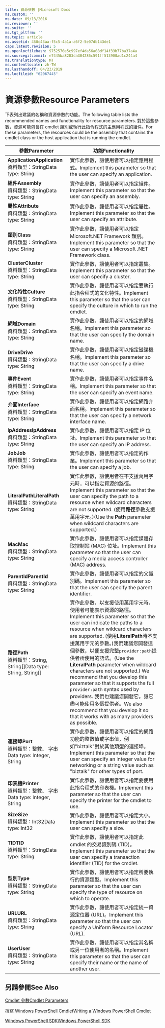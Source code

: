 ```yaml
---
title: 資源參數 |Microsoft Docs
ms.custom: ''
ms.date: 09/13/2016
ms.reviewer: ''
ms.suite: ''
ms.tgt_pltfrm: ''
ms.topic: article
ms.assetid: 460c43aa-f5c5-4a1a-a6f2-5e07db143de1
caps.latest.revision: 5
ms.openlocfilehash: 9752570e5c997ef4da56a08df14f39b77ba37a4a
ms.sourcegitcommit: e7445ba8203da304286c591ff513900ad1c244a4
ms.translationtype: MT
ms.contentlocale: zh-TW
ms.lasthandoff: 04/23/2019
ms.locfileid: "62067445"
---
```

# <a name="resource-parameters"></a><span data-ttu-id="d9f41-102">資源參數</span><span class="sxs-lookup"><span data-stu-id="d9f41-102">Resource Parameters</span></span>

<span data-ttu-id="d9f41-103">下表列出建議的名稱和資源參數的功能。</span><span class="sxs-lookup"><span data-stu-id="d9f41-103">The following table lists the recommended names and functionality for resource parameters.</span></span> <span data-ttu-id="d9f41-104">對於這些參數，資源可能包含在 cmdlet 類別或執行此指令程式的主應用程式的組件。</span><span class="sxs-lookup"><span data-stu-id="d9f41-104">For these parameters, the resources could be the assembly that contains the cmdlet class or the host application that is running the cmdlet.</span></span>

|<span data-ttu-id="d9f41-105">參數</span><span class="sxs-lookup"><span data-stu-id="d9f41-105">Parameter</span></span>|<span data-ttu-id="d9f41-106">功能</span><span class="sxs-lookup"><span data-stu-id="d9f41-106">Functionality</span></span>|
|---|---|
|<span data-ttu-id="d9f41-107">**Application**</span><span class="sxs-lookup"><span data-stu-id="d9f41-107">**Application**</span></span><br><span data-ttu-id="d9f41-108">資料類型：String</span><span class="sxs-lookup"><span data-stu-id="d9f41-108">Data type: String</span></span>|<span data-ttu-id="d9f41-109">實作此參數，讓使用者可以指定應用程式。</span><span class="sxs-lookup"><span data-stu-id="d9f41-109">Implement this parameter so that the user can specify an application.</span></span>|
|<span data-ttu-id="d9f41-110">**組件**</span><span class="sxs-lookup"><span data-stu-id="d9f41-110">**Assembly**</span></span><br><span data-ttu-id="d9f41-111">資料類型：String</span><span class="sxs-lookup"><span data-stu-id="d9f41-111">Data type: String</span></span>|<span data-ttu-id="d9f41-112">實作此參數，讓使用者可以指定組件。</span><span class="sxs-lookup"><span data-stu-id="d9f41-112">Implement this parameter so that the user can specify an assembly.</span></span>|
|<span data-ttu-id="d9f41-113">**屬性**</span><span class="sxs-lookup"><span data-stu-id="d9f41-113">**Attribute**</span></span><br><span data-ttu-id="d9f41-114">資料類型：String</span><span class="sxs-lookup"><span data-stu-id="d9f41-114">Data type: String</span></span>|<span data-ttu-id="d9f41-115">實作此參數，讓使用者可以指定屬性。</span><span class="sxs-lookup"><span data-stu-id="d9f41-115">Implement this parameter so that the user can specify an attribute.</span></span>|
|<span data-ttu-id="d9f41-116">**類別**</span><span class="sxs-lookup"><span data-stu-id="d9f41-116">**Class**</span></span><br><span data-ttu-id="d9f41-117">資料類型：String</span><span class="sxs-lookup"><span data-stu-id="d9f41-117">Data type: String</span></span>|<span data-ttu-id="d9f41-118">實作此參數，讓使用者可以指定 Microsoft.NET Framework 類別。</span><span class="sxs-lookup"><span data-stu-id="d9f41-118">Implement this parameter so that the user can specify a Microsoft .NET Framework class.</span></span>|
|<span data-ttu-id="d9f41-119">**Cluster**</span><span class="sxs-lookup"><span data-stu-id="d9f41-119">**Cluster**</span></span><br><span data-ttu-id="d9f41-120">資料類型：String</span><span class="sxs-lookup"><span data-stu-id="d9f41-120">Data type: String</span></span>|<span data-ttu-id="d9f41-121">實作此參數，讓使用者可以指定叢集。</span><span class="sxs-lookup"><span data-stu-id="d9f41-121">Implement this parameter so that the user can specify a cluster.</span></span>|
|<span data-ttu-id="d9f41-122">**文化特性**</span><span class="sxs-lookup"><span data-stu-id="d9f41-122">**Culture**</span></span><br><span data-ttu-id="d9f41-123">資料類型：String</span><span class="sxs-lookup"><span data-stu-id="d9f41-123">Data type: String</span></span>|<span data-ttu-id="d9f41-124">實作此參數，讓使用者可以指定要執行此指令程式的文化特性。</span><span class="sxs-lookup"><span data-stu-id="d9f41-124">Implement this parameter so that the user can specify the culture in which to run the cmdlet.</span></span>|
|<span data-ttu-id="d9f41-125">**網域**</span><span class="sxs-lookup"><span data-stu-id="d9f41-125">**Domain**</span></span><br><span data-ttu-id="d9f41-126">資料類型：String</span><span class="sxs-lookup"><span data-stu-id="d9f41-126">Data type: String</span></span>|<span data-ttu-id="d9f41-127">實作此參數，讓使用者可以指定的網域名稱。</span><span class="sxs-lookup"><span data-stu-id="d9f41-127">Implement this parameter so that the user can specify the domain name.</span></span>|
|<span data-ttu-id="d9f41-128">**Drive**</span><span class="sxs-lookup"><span data-stu-id="d9f41-128">**Drive**</span></span><br><span data-ttu-id="d9f41-129">資料類型：String</span><span class="sxs-lookup"><span data-stu-id="d9f41-129">Data type: String</span></span>|<span data-ttu-id="d9f41-130">實作此參數，讓使用者可以指定磁碟機名稱。</span><span class="sxs-lookup"><span data-stu-id="d9f41-130">Implement this parameter so that the user can specify a drive name.</span></span>|
|<span data-ttu-id="d9f41-131">**事件**</span><span class="sxs-lookup"><span data-stu-id="d9f41-131">**Event**</span></span><br><span data-ttu-id="d9f41-132">資料類型：String</span><span class="sxs-lookup"><span data-stu-id="d9f41-132">Data type: String</span></span>|<span data-ttu-id="d9f41-133">實作此參數，讓使用者可以指定事件名稱。</span><span class="sxs-lookup"><span data-stu-id="d9f41-133">Implement this parameter so that the user can specify an event name.</span></span>|
|<span data-ttu-id="d9f41-134">**介面**</span><span class="sxs-lookup"><span data-stu-id="d9f41-134">**Interface**</span></span><br><span data-ttu-id="d9f41-135">資料類型：String</span><span class="sxs-lookup"><span data-stu-id="d9f41-135">Data type: String</span></span>|<span data-ttu-id="d9f41-136">實作此參數，讓使用者可以指定網路介面名稱。</span><span class="sxs-lookup"><span data-stu-id="d9f41-136">Implement this parameter so that the user can specify a network interface name.</span></span>|
|<span data-ttu-id="d9f41-137">**IpAddress**</span><span class="sxs-lookup"><span data-stu-id="d9f41-137">**IpAddress**</span></span><br><span data-ttu-id="d9f41-138">資料類型：String</span><span class="sxs-lookup"><span data-stu-id="d9f41-138">Data type: String</span></span>|<span data-ttu-id="d9f41-139">實作此參數，讓使用者可以指定 IP 位址。</span><span class="sxs-lookup"><span data-stu-id="d9f41-139">Implement this parameter so that the user can specify an IP address.</span></span>|
|<span data-ttu-id="d9f41-140">**Job**</span><span class="sxs-lookup"><span data-stu-id="d9f41-140">**Job**</span></span><br><span data-ttu-id="d9f41-141">資料類型：String</span><span class="sxs-lookup"><span data-stu-id="d9f41-141">Data type: String</span></span>|<span data-ttu-id="d9f41-142">實作此參數，讓使用者可以指定的作業。</span><span class="sxs-lookup"><span data-stu-id="d9f41-142">Implement this parameter so that the user can specify a job.</span></span>|
|<span data-ttu-id="d9f41-143">**LiteralPath**</span><span class="sxs-lookup"><span data-stu-id="d9f41-143">**LiteralPath**</span></span><br><span data-ttu-id="d9f41-144">資料類型：String</span><span class="sxs-lookup"><span data-stu-id="d9f41-144">Data type: String</span></span>|<span data-ttu-id="d9f41-145">實作此參數，讓使用者在不支援萬用字元時，可以指定資源的路徑。</span><span class="sxs-lookup"><span data-stu-id="d9f41-145">Implement this parameter so that the user can specify the path to a resource when wildcard characters are not supported.</span></span> <span data-ttu-id="d9f41-146">(使用**路徑**參數支援萬用字元。)</span><span class="sxs-lookup"><span data-stu-id="d9f41-146">(Use the **Path** parameter when wildcard characters are supported.)</span></span>|
|<span data-ttu-id="d9f41-147">**Mac**</span><span class="sxs-lookup"><span data-stu-id="d9f41-147">**Mac**</span></span><br><span data-ttu-id="d9f41-148">資料類型：String</span><span class="sxs-lookup"><span data-stu-id="d9f41-148">Data type: String</span></span>|<span data-ttu-id="d9f41-149">實作此參數，讓使用者可以指定媒體存取控制站 (MAC) 位址。</span><span class="sxs-lookup"><span data-stu-id="d9f41-149">Implement this parameter so that the user can specify a media access controller (MAC) address.</span></span>|
|<span data-ttu-id="d9f41-150">**ParentId**</span><span class="sxs-lookup"><span data-stu-id="d9f41-150">**ParentId**</span></span><br><span data-ttu-id="d9f41-151">資料類型：String</span><span class="sxs-lookup"><span data-stu-id="d9f41-151">Data type: String</span></span>|<span data-ttu-id="d9f41-152">實作此參數，讓使用者可以指定的父識別碼。</span><span class="sxs-lookup"><span data-stu-id="d9f41-152">Implement this parameter so that the user can specify the parent identifier.</span></span>|
|<span data-ttu-id="d9f41-153">**路徑**</span><span class="sxs-lookup"><span data-stu-id="d9f41-153">**Path**</span></span><br><span data-ttu-id="d9f41-154">資料類型：String, String[]</span><span class="sxs-lookup"><span data-stu-id="d9f41-154">Data type: String, String[]</span></span>|<span data-ttu-id="d9f41-155">實作此參數，以支援使用萬用字元時，使用者可能表示資源的路徑。</span><span class="sxs-lookup"><span data-stu-id="d9f41-155">Implement this parameter so that the user can indicate the paths to a resource when wildcard characters are supported.</span></span> <span data-ttu-id="d9f41-156">(使用**LiteralPath**時不支援萬用字元的參數。)我們建議您開發這個參數，以便支援完整`provider:path`提供者所使用的語法。</span><span class="sxs-lookup"><span data-stu-id="d9f41-156">(Use the **LiteralPath** parameter when wildcard characters are not supported.) We recommend that you develop this parameter so that it supports the full `provider:path` syntax used by providers.</span></span> <span data-ttu-id="d9f41-157">我們也建議您開發它，讓它盡可能使用多個提供者。</span><span class="sxs-lookup"><span data-stu-id="d9f41-157">We also recommend that you develop it so that it works with as many providers as possible.</span></span>|
|<span data-ttu-id="d9f41-158">**連接埠**</span><span class="sxs-lookup"><span data-stu-id="d9f41-158">**Port**</span></span><br><span data-ttu-id="d9f41-159">資料類型：整數、 字串</span><span class="sxs-lookup"><span data-stu-id="d9f41-159">Data type: Integer, String</span></span>|<span data-ttu-id="d9f41-160">實作此參數，讓使用者可以指定的網路功能的整數值或字串值，例如"biztalk"對於其他類型的連接埠。</span><span class="sxs-lookup"><span data-stu-id="d9f41-160">Implement this parameter so that the user can specify an integer value for networking or a string value such as "biztalk" for other types of port.</span></span>|
|<span data-ttu-id="d9f41-161">**印表機**</span><span class="sxs-lookup"><span data-stu-id="d9f41-161">**Printer**</span></span><br><span data-ttu-id="d9f41-162">資料類型：整數、 字串</span><span class="sxs-lookup"><span data-stu-id="d9f41-162">Data type: Integer, String</span></span>|<span data-ttu-id="d9f41-163">實作此參數，讓使用者可以指定要使用此指令程式的印表機。</span><span class="sxs-lookup"><span data-stu-id="d9f41-163">Implement this parameter so that the user can specify the printer for the cmdlet to use.</span></span>|
|<span data-ttu-id="d9f41-164">**Size**</span><span class="sxs-lookup"><span data-stu-id="d9f41-164">**Size**</span></span><br><span data-ttu-id="d9f41-165">資料類型：Int32</span><span class="sxs-lookup"><span data-stu-id="d9f41-165">Data type: Int32</span></span>|<span data-ttu-id="d9f41-166">實作此參數，讓使用者可以指定大小。</span><span class="sxs-lookup"><span data-stu-id="d9f41-166">Implement this parameter so that the user can specify a size.</span></span>|
|<span data-ttu-id="d9f41-167">**TID**</span><span class="sxs-lookup"><span data-stu-id="d9f41-167">**TID**</span></span><br><span data-ttu-id="d9f41-168">資料類型：String</span><span class="sxs-lookup"><span data-stu-id="d9f41-168">Data type: String</span></span>|<span data-ttu-id="d9f41-169">實作此參數，讓使用者可以指定此 cmdlet 的交易識別碼 (TID)。</span><span class="sxs-lookup"><span data-stu-id="d9f41-169">Implement this parameter so that the user can specify a transaction identifier (TID) for the cmdlet.</span></span>|
|<span data-ttu-id="d9f41-170">**型別**</span><span class="sxs-lookup"><span data-stu-id="d9f41-170">**Type**</span></span><br><span data-ttu-id="d9f41-171">資料類型：String</span><span class="sxs-lookup"><span data-stu-id="d9f41-171">Data type: String</span></span>|<span data-ttu-id="d9f41-172">實作此參數，讓使用者可以指定所要執行的資源類型。</span><span class="sxs-lookup"><span data-stu-id="d9f41-172">Implement this parameter so that the user can specify the type of resource on which to operate.</span></span>|
|<span data-ttu-id="d9f41-173">**URL**</span><span class="sxs-lookup"><span data-stu-id="d9f41-173">**URL**</span></span><br><span data-ttu-id="d9f41-174">資料類型：String</span><span class="sxs-lookup"><span data-stu-id="d9f41-174">Data type: String</span></span>|<span data-ttu-id="d9f41-175">實作此參數，讓使用者可以指定統一資源定位器 (URL)。</span><span class="sxs-lookup"><span data-stu-id="d9f41-175">Implement this parameter so that the user can specify a Uniform Resource Locator (URL).</span></span>|
|<span data-ttu-id="d9f41-176">**User**</span><span class="sxs-lookup"><span data-stu-id="d9f41-176">**User**</span></span><br><span data-ttu-id="d9f41-177">資料類型：String</span><span class="sxs-lookup"><span data-stu-id="d9f41-177">Data type: String</span></span>|<span data-ttu-id="d9f41-178">實作此參數，讓使用者可以指定其名稱或另一位使用者的名稱。</span><span class="sxs-lookup"><span data-stu-id="d9f41-178">Implement this parameter so that the user can specify their name or the name of another user.</span></span>|

## <a name="see-also"></a><span data-ttu-id="d9f41-179">另請參閱</span><span class="sxs-lookup"><span data-stu-id="d9f41-179">See Also</span></span>

[<span data-ttu-id="d9f41-180">Cmdlet 參數</span><span class="sxs-lookup"><span data-stu-id="d9f41-180">Cmdlet Parameters</span></span>](./cmdlet-parameters.md)

[<span data-ttu-id="d9f41-181">撰寫 Windows PowerShell Cmdlet</span><span class="sxs-lookup"><span data-stu-id="d9f41-181">Writing a Windows PowerShell Cmdlet</span></span>](./writing-a-windows-powershell-cmdlet.md)

[<span data-ttu-id="d9f41-182">Windows PowerShell SDK</span><span class="sxs-lookup"><span data-stu-id="d9f41-182">Windows PowerShell SDK</span></span>](../windows-powershell-reference.md)
